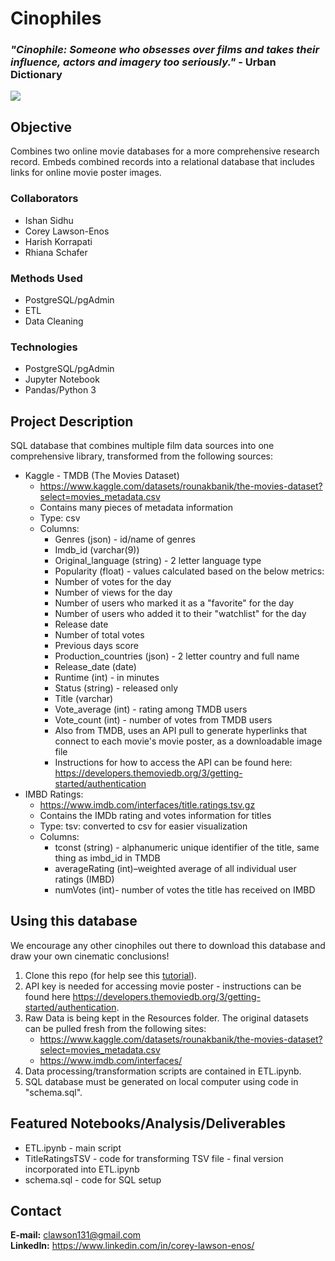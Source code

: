 # Cinophiles
### *"Cinophile: Someone who obsesses over films and takes their influence, actors and imagery too seriously."* - Urban Dictionary
![](https://hips.hearstapps.com/hmg-prod.s3.amazonaws.com/images/fall-movies-index-1628968089.jpg)
## Objective
Combines two online movie databases for a more comprehensive research record. Embeds combined records into a relational database that includes links for online movie poster images.
### Collaborators
* Ishan Sidhu
* Corey Lawson-Enos
* Harish Korrapati 
* Rhiana Schafer
### Methods Used
* PostgreSQL/pgAdmin
* ETL
* Data Cleaning
### Technologies
* PostgreSQL/pgAdmin
* Jupyter Notebook
* Pandas/Python 3
## Project Description
SQL database that combines multiple film data sources into one comprehensive library, transformed from the following sources:
* Kaggle - TMDB (The Movies Dataset)
   * https://www.kaggle.com/datasets/rounakbanik/the-movies-dataset?select=movies_metadata.csv
   * Contains many pieces of metadata information
   * Type: csv
   * Columns: 
        * Genres (json) - id/name of genres
        * Imdb_id (varchar(9)) 
        * Original_language (string) - 2 letter language type
        * Popularity (float) - values calculated based on the below metrics:
        * Number of votes for the day
        * Number of views for the day
        * Number of users who marked it as a "favorite" for the day
        * Number of users who added it to their "watchlist" for the day
        * Release date
        * Number of total votes
        * Previous days score
        * Production_countries (json) - 2 letter country and full name 
        * Release_date (date)
        * Runtime (int) - in minutes
        * Status (string) - released only
        * Title (varchar)
        * Vote_average (int) - rating among TMDB users
        * Vote_count (int) - number of votes from TMDB users
        * Also from TMDB, uses an API pull to generate hyperlinks that connect to each movie's movie poster, as a downloadable image file
        * Instructions for how to access the API can be found here: https://developers.themoviedb.org/3/getting-started/authentication
* IMBD Ratings: 
    * https://www.imdb.com/interfaces/title.ratings.tsv.gz
    * Contains the IMDb rating and votes information for titles
    * Type: tsv: converted to csv for easier visualization
    * Columns: 
        * tconst (string) - alphanumeric unique identifier of the title, same thing as imbd_id in TMDB
        * averageRating (int)–weighted average of all individual user ratings (IMBD)
        * numVotes (int)- number of votes the title has received on IMBD
## Using this database
We encourage any other cinophiles out there to download this database and draw your own cinematic conclusions!
1. Clone this repo (for help see this [tutorial](https://help.github.com/articles/cloning-a-repository/)).
2. API key is needed for accessing movie poster - instructions can be found here https://developers.themoviedb.org/3/getting-started/authentication.
3. Raw Data is being kept in the Resources folder. The original datasets can be pulled fresh from the following sites:
    * https://www.kaggle.com/datasets/rounakbanik/the-movies-dataset?select=movies_metadata.csv
    * https://www.imdb.com/interfaces/
4. Data processing/transformation scripts are contained in ETL.ipynb.
5. SQL database must be generated on local computer using code in "schema.sql".
## Featured Notebooks/Analysis/Deliverables
* ETL.ipynb - main script
* TitleRatingsTSV - code for transforming TSV file - final version incorporated into ETL.ipynb
* schema.sql - code for SQL setup
## Contact
<b>E-mail:</b> clawson131@gmail.com<br>
<b>LinkedIn:</b> https://www.linkedin.com/in/corey-lawson-enos/
